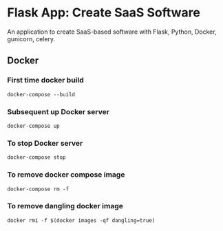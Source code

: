 # Flask App: Create SaaS Software
An application to create SaaS-based software with Flask, Python, Docker, gunicorn, celery.

## Docker
### First time docker build
`docker-compose --build`

### Subsequent up Docker server
`docker-compose up`

### To stop Docker server
`docker-compose stop`

### To remove docker compose image
`docker-compose rm -f`

### To remove dangling docker image
`docker rmi -f $(docker images -qf dangling=true)`